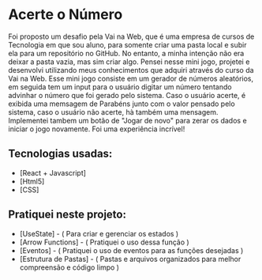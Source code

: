 # Acerte o Número

Foi proposto um desafio pela Vai na Web, que é uma empresa de cursos de Tecnologia em que sou aluno, para somente criar uma pasta local e subir ela para um repositório no GitHub. No entanto, a minha intenção não era deixar a pasta vazia, mas sim criar algo. Pensei nesse mini jogo, projetei e desenvolvi utilizando meus conhecimentos que adquiri através do curso da Vai na Web. Esse mini jogo consiste em um gerador de números aleatórios, em seguida tem um input para o usuário digitar um número tentando advinhar o número que foi gerado pelo sistema. Caso o usuário acerte, é exibida uma memsagem de Parabéns junto com o valor pensado pelo sistema, caso o usuário não acerte, hà também uma mensagem. Implementei tambem um botão de "Jogar de novo" para zerar os dados e iniciar o jogo novamente. Foi uma experiência incrível!

## Tecnologias usadas:

- [React + Javascript]
- [Html5]
- [CSS]

## Pratiquei neste projeto:

- [UseState] - ( Para criar e gerenciar os estados )
- [Arrow Functions] - ( Pratiquei o uso dessa função )
- [Eventos] - ( Pratiquei o uso de eventos para as funções desejadas )
- [Estrutura de Pastas] - ( Pastas e arquivos organizados para melhor compreensão e código limpo )
